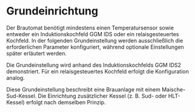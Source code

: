 # Grundeinrichtung

Der Brautomat benötigt mindestens einen Temperatursensor sowie entweder ein Induktionskochfeld GGM IDS oder ein relaisgesteuertes Kochfeld. In der folgenden Grundeinstellung werden ausschließlich die erforderlichen Parameter konfiguriert, während optionale Einstellungen später erläutert werden.  

Die Grundeinstellung wird anhand des Induktionskochfelds GGM IDS2 demonstriert. Für ein relaisgesteuertes Kochfeld erfolgt die Konfiguration analog.  

Diese Grundeinstellung beschreibt eine Brauanlage mit einem Maische-Sud-Kessel. Die Einrichtung zusätzlicher Kessel (z. B. Sud- oder HLT-Kessel) erfolgt nach demselben Prinzip.
